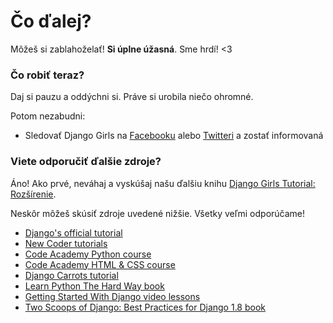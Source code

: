 # Čo ďalej?

Môžeš si zablahoželať! **Si úplne úžasná**. Sme hrdí! <3

### Čo robiť teraz?

Daj si pauzu a oddýchni si. Práve si urobila niečo ohromné.

Potom nezabudni:

*   Sledovať Django Girls na [Facebooku][1] alebo [Twitteri][2] a zostať informovaná

 [1]: http://facebook.com/djangogirls
 [2]: https://twitter.com/djangogirls

### Viete odporučiť ďalšie zdroje?

Áno! Ako prvé, neváhaj a vyskúšaj našu ďalšiu knihu [Django Girls Tutorial: Rozšírenie][3].

 [3]: https://tutorial-extensions.djangogirls.org

Neskôr môžeš skúsiť zdroje uvedené nižšie. Všetky veľmi odporúčame!

- [Django's official tutorial][4]
- [New Coder tutorials][5]
- [Code Academy Python course][6]
- [Code Academy HTML & CSS course][7]
- [Django Carrots tutorial][8]
- [Learn Python The Hard Way book][9]
- [Getting Started With Django video lessons][10]
- [Two Scoops of Django: Best Practices for Django 1.8 book][11]

 [4]: https://docs.djangoproject.com/en/1.8/intro/tutorial01/
 [5]: http://newcoder.io/tutorials/
 [6]: https://www.codecademy.com/en/tracks/python
 [7]: https://www.codecademy.com/tracks/web
 [8]: http://django.carrots.pl/en/
 [9]: http://learnpythonthehardway.org/book/
 [10]: http://www.gettingstartedwithdjango.com/
 [11]: https://twoscoopspress.com/products/two-scoops-of-django-1-8
